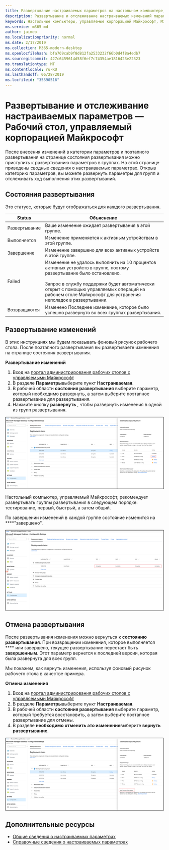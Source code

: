 ```yaml
---
title: Развертывание настраиваемых параметров на настольном компьютере, управляемом Майкрософт
description: Развертывание и отслеживание настраиваемых изменений параметров на настольном компьютере, управляемом Майкрософт.
keywords: Настольные компьютеры, управляемые корпорацией Майкрософт, Microsoft 365, служба, документация, развертывание, поэтапное развертывание, настраиваемые параметры
ms.service: m365-md
author: jaimeo
ms.localizationpriority: normal
ms.date: 2/17/2019
ms.collection: M365-modern-desktop
ms.openlocfilehash: bfa769cab9f8d812fa2533232f66b0d4f8a4edb7
ms.sourcegitcommit: 427c6459614d58f6ef7c74354ae1816423e22323
ms.translationtype: MT
ms.contentlocale: ru-RU
ms.lasthandoff: 06/28/2019
ms.locfileid: "35390516"
---
```

# <a name="deploy-and-track-configurable-settings---microsoft-managed-desktop"></a>Развертывание и отслеживание настраиваемых параметров — Рабочий стол, управляемый корпорацией Майкрософт

После внесения изменений в категории параметров и поэтапного развертывания на странице состояния развертывания можно приступить к развертыванию параметров в группах. На этой странице приведены сводные сведения о настраиваемых параметрах. Открыв категорию параметров, вы можете развернуть параметры для групп и отслеживать ход выполнения этих развертываний.

## <a name="deployment-statuses"></a>Состояния развертывания 

Это статуес, которые будут отображаться для каждого развертывания.

Status  | Объяснение 
--- | --- 
Развертывание | Ваше изменение ожидает развертывания в этой группе.
Выполняется | Изменение применяется к активным устройствам в этой группе. 
Завершение | Изменение завершено для всех активных устройств в этой группе. 
Failed | Изменение не удалось выполнить на 10 процентов активных устройств в группе, поэтому развертывание было остановлено.<br><br> Запрос в службу поддержки будет автоматически открыт с помощью управляемых операций на рабочем столе Майкрософт для устранения неполадок в развертывании. 
Возвращаются | Изменено Последнее изменение, которое было успешно развернуто во всех группах развертывания.

## <a name="deploy-changes"></a>Развертывание изменений

В этих инструкциях мы будем показывать фоновый рисунок рабочего стола. После поэтапного развертывания вы развертываете изменения на странице состояния развертывания. 

**Развертывание изменений**

1. Вход на [портал администрирования рабочих столов с управляемыми Майкрософт](http://aka.ms/mwaasportal)
2. В разделе **Параметры**выберите пункт **Настраиваемая**.
3. В рабочей области **состояния развертывания** выберите параметр, который необходимо развернуть, а затем выберите поэтапное развертывание для развертывания.
4. Нажмите кнопку **развернуть** , чтобы развернуть изменения в одной из групп развертывания.

![Общие сведения о состоянии развертывания настраиваемых параметров](images/deploy-cs-overview.png)

Настольный компьютер, управляемый Майкрософт, рекомендует развертывать группы развертывания в следующем порядке: тестирование, первый, быстрый, а затем общий. 

По завершении изменений в каждой группе состояние изменится на ****"завершено".

![Развертывание настраиваемых параметров завершено](images/config-setting-complete.png)

## <a name="revert-deployment"></a>Отмена развертывания

После развертывания изменения можно вернуться к **состоянию развертывания**. При возвращении изменения, которое выполняется **** или завершено, текущее развертывание перестает быть **завершенным**. Этот параметр вернется к последней версии, которая была развернута для всех групп. 

Мы покажем, как вернуть изменения, используя фоновый рисунок рабочего стола в качестве примера. 

**Отмена изменения**
1. Вход на [портал администрирования рабочих столов с управляемыми Майкрософт](http://aka.ms/mwaasportal)
2. В разделе **Параметры**выберите пункт **Настраиваемая**.
3. В рабочей области **состояния развертывания** выберите параметр, который требуется восстановить, а затем выберите поэтапное развертывание для отмены.
4. В разделе **необходимо отменить это изменение**выберите **вернуть развертывание**.

![Возврат настраиваемых параметров развертывания](images/config-setting-revert.png) 

## <a name="additional-resources"></a>Дополнительные ресурсы
- [Общие сведения о настраиваемых параметрах](config-setting-overview.md)
- [Справочные сведения о настраиваемых параметрах](config-setting-ref.md) 
